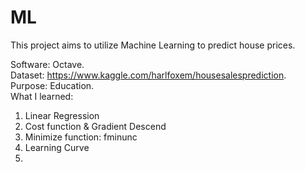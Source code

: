 # ML

This project aims to utilize Machine Learning to predict house prices.   

Software: Octave.   
Dataset: https://www.kaggle.com/harlfoxem/housesalesprediction.   
Purpose: Education.  
What I learned:     
1.  Linear Regression  
2.  Cost function & Gradient Descend  
3.  Minimize function: fminunc   
4.  Learning Curve  
5. 

